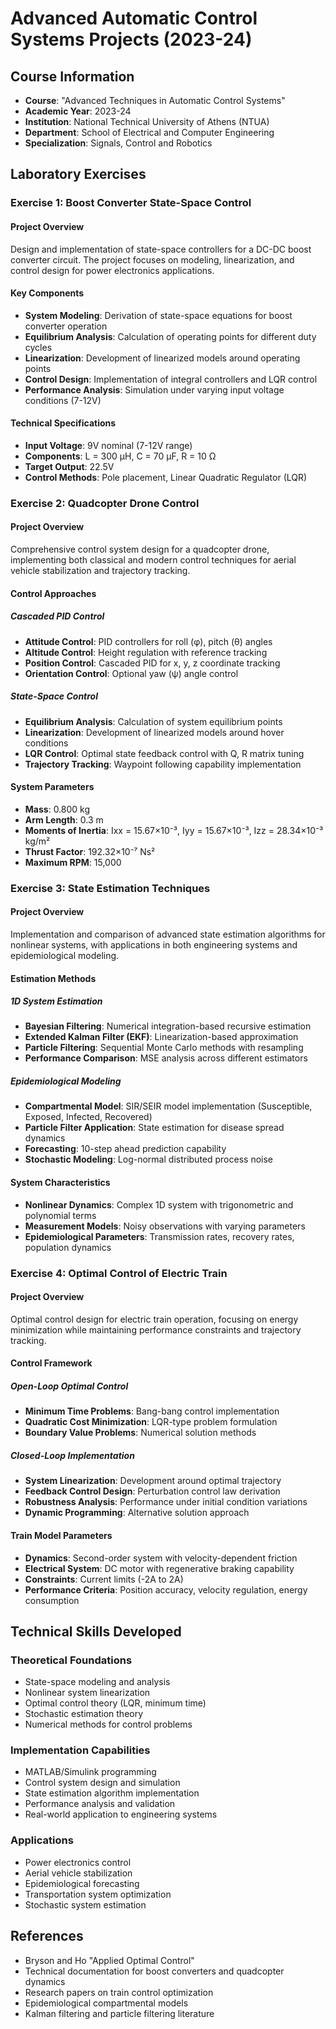 # Advanced Automatic Control Systems Projects (2023-24)

## Course Information
- **Course**: "Advanced Techniques in Automatic Control Systems"
- **Academic Year**: 2023-24
- **Institution**: National Technical University of Athens (NTUA)
- **Department**: School of Electrical and Computer Engineering
- **Specialization**: Signals, Control and Robotics

## Laboratory Exercises

### Exercise 1: Boost Converter State-Space Control

#### Project Overview
Design and implementation of state-space controllers for a DC-DC boost converter circuit. The project focuses on modeling, linearization, and control design for power electronics applications.

#### Key Components
- **System Modeling**: Derivation of state-space equations for boost converter operation
- **Equilibrium Analysis**: Calculation of operating points for different duty cycles
- **Linearization**: Development of linearized models around operating points
- **Control Design**: Implementation of integral controllers and LQR control
- **Performance Analysis**: Simulation under varying input voltage conditions (7-12V)

#### Technical Specifications
- **Input Voltage**: 9V nominal (7-12V range)
- **Components**: L = 300 µH, C = 70 µF, R = 10 Ω
- **Target Output**: 22.5V
- **Control Methods**: Pole placement, Linear Quadratic Regulator (LQR)

### Exercise 2: Quadcopter Drone Control

#### Project Overview
Comprehensive control system design for a quadcopter drone, implementing both classical and modern control techniques for aerial vehicle stabilization and trajectory tracking.

#### Control Approaches

##### Cascaded PID Control
- **Attitude Control**: PID controllers for roll (φ), pitch (θ) angles
- **Altitude Control**: Height regulation with reference tracking
- **Position Control**: Cascaded PID for x, y, z coordinate tracking
- **Orientation Control**: Optional yaw (ψ) angle control

##### State-Space Control
- **Equilibrium Analysis**: Calculation of system equilibrium points
- **Linearization**: Development of linearized models around hover conditions
- **LQR Control**: Optimal state feedback control with Q, R matrix tuning
- **Trajectory Tracking**: Waypoint following capability implementation

#### System Parameters
- **Mass**: 0.800 kg
- **Arm Length**: 0.3 m
- **Moments of Inertia**: Ixx = 15.67×10⁻³, Iyy = 15.67×10⁻³, Izz = 28.34×10⁻³ kg/m²
- **Thrust Factor**: 192.32×10⁻⁷ Ns²
- **Maximum RPM**: 15,000

### Exercise 3: State Estimation Techniques

#### Project Overview
Implementation and comparison of advanced state estimation algorithms for nonlinear systems, with applications in both engineering systems and epidemiological modeling.

#### Estimation Methods

##### 1D System Estimation
- **Bayesian Filtering**: Numerical integration-based recursive estimation
- **Extended Kalman Filter (EKF)**: Linearization-based approximation
- **Particle Filtering**: Sequential Monte Carlo methods with resampling
- **Performance Comparison**: MSE analysis across different estimators

##### Epidemiological Modeling
- **Compartmental Model**: SIR/SEIR model implementation (Susceptible, Exposed, Infected, Recovered)
- **Particle Filter Application**: State estimation for disease spread dynamics
- **Forecasting**: 10-step ahead prediction capability
- **Stochastic Modeling**: Log-normal distributed process noise

#### System Characteristics
- **Nonlinear Dynamics**: Complex 1D system with trigonometric and polynomial terms
- **Measurement Models**: Noisy observations with varying parameters
- **Epidemiological Parameters**: Transmission rates, recovery rates, population dynamics

### Exercise 4: Optimal Control of Electric Train

#### Project Overview
Optimal control design for electric train operation, focusing on energy minimization while maintaining performance constraints and trajectory tracking.

#### Control Framework

##### Open-Loop Optimal Control
- **Minimum Time Problems**: Bang-bang control implementation
- **Quadratic Cost Minimization**: LQR-type problem formulation
- **Boundary Value Problems**: Numerical solution methods

##### Closed-Loop Implementation
- **System Linearization**: Development around optimal trajectory
- **Feedback Control Design**: Perturbation control law derivation
- **Robustness Analysis**: Performance under initial condition variations
- **Dynamic Programming**: Alternative solution approach

#### Train Model Parameters
- **Dynamics**: Second-order system with velocity-dependent friction
- **Electrical System**: DC motor with regenerative braking capability
- **Constraints**: Current limits (-2A to 2A)
- **Performance Criteria**: Position accuracy, velocity regulation, energy consumption

## Technical Skills Developed

### Theoretical Foundations
- State-space modeling and analysis
- Nonlinear system linearization
- Optimal control theory (LQR, minimum time)
- Stochastic estimation theory
- Numerical methods for control problems

### Implementation Capabilities
- MATLAB/Simulink programming
- Control system design and simulation
- State estimation algorithm implementation
- Performance analysis and validation
- Real-world application to engineering systems

### Applications
- Power electronics control
- Aerial vehicle stabilization
- Epidemiological forecasting
- Transportation system optimization
- Stochastic system estimation

## References
- Bryson and Ho "Applied Optimal Control"
- Technical documentation for boost converters and quadcopter dynamics
- Research papers on train control optimization
- Epidemiological compartmental models
- Kalman filtering and particle filtering literature